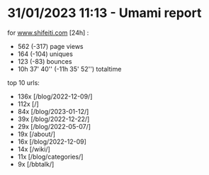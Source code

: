 # 31/01/2023 11:13 - Umami report
for www.shifeiti.com [24h] :

 - 562 (-317) page views
 - 164 (-104) uniques
 - 123 (-83) bounces
 - 10h 37' 40'' (-11h 35' 52'') totaltime


top 10 urls:
 - 136x [/blog/2022-12-09/]
 - 112x [/]
 - 84x [/blog/2023-01-12/]
 - 39x [/blog/2022-12-22/]
 - 29x [/blog/2022-05-07/]
 - 19x [/about/]
 - 16x [/blog/2022-12-09]
 - 14x [/wiki/]
 - 11x [/blog/categories/]
 - 9x [/bbtalk/]


